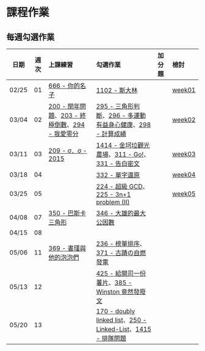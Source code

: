 # 課程作業

## 每週勾選作業

|  日期   |  週次  | 上課練習                                     | 勾選作業                                     | 加分題  | 檢討               |
| :---: | :--: | :--------------------------------------- | :--------------------------------------- | :--- | :--------------- |
| 02/25 |  01  | [666 - 你的名子][]                           | [1102 - 斯大林][]                           |      | [week01][week01] |
| 03/04 |  02  | [200 - 閏年問題][]、[203 - 終極倒數][]、[294 - 我愛零分][] | [295 - 三角形判斷][]、[296 - 多運動有益身心健康][]、[298 - 計算成績][] |      | [week02][week02] |
| 03/11 |  03  | [209 - σ．σ - 2015][]                     | [1414 - 金坷垃觀光農場][]、[311 - Go!][]、[331 - 告白密文][] |      | [week03][week03] |
| 03/18 |  04  |                                          | [332 - 單字還原][]                           |      | [week04][week04] |
| 03/25 |  05  |                                          | [224 - 超級 GCD][]、[225 - 3n+1 problem (II)][] |      | [week05][week05] |
| 04/08 |  07  | [350 - 巴斯卡三角形][] | [346 - 大雄的最大公因數][]                   |      |                  |
| 04/15 |  08  |                                          |                        |      |                 |
| 05/06 |  11  | [369 - 書瑾與他的泡泡們][] | [236 - 榜單排序][]、[371 - 古蹟の自燃發電][]  |      |              |
| 05/13 |  12  |  | [425 - 給開司一份薯片][]、[385 - Winston 竟然發廢文][]  |      |              |
| 05/20 |  13  |  | [170 - doubly linked list][]、[250 - Linked-List][]、[1415 - 排隊問題][] |      |                  |


[666 - 你的名子]: http://neoj.sprout.tw/problem/666/
[1102 - 斯大林]: http://neoj.sprout.tw/problem/1102/
[295 - 三角形判斷]: http://neoj.sprout.tw/problem/295/
[296 - 多運動有益身心健康]: http://neoj.sprout.tw/problem/296/
[298 - 計算成績]: http://neoj.sprout.tw/problem/298/
[200 - 閏年問題]: http://neoj.sprout.tw/problem/200/
[203 - 終極倒數]: http://neoj.sprout.tw/problem/203/
[294 - 我愛零分]: http://neoj.sprout.tw/problem/294/
[1414 - 金坷垃觀光農場]: http://neoj.sprout.tw/problem/1414/
[209 - σ．σ - 2015]: http://neoj.sprout.tw/problem/209/
[311 - Go!]: http://neoj.sprout.tw/problem/311/
[331 - 告白密文]: http://neoj.sprout.tw/problem/331/
[332 - 單字還原]: http://neoj.sprout.tw/problem/332/
[224 - 超級 GCD]: http://neoj.sprout.tw/problem/224/
[225 - 3n+1 problem (II)]: http://neoj.sprout.tw/problem/225/
[346 - 大雄的最大公因數]: http://neoj.sprout.tw/problem/346/
[350 - 巴斯卡三角形]: http://neoj.sprout.tw/problem/350/
[369 - 書瑾與他的泡泡們]:http://neoj.sprout.tw/problem/369/
[236 - 榜單排序]:http://neoj.sprout.tw/problem/236/
[371 - 古蹟の自燃發電]:http://neoj.sprout.tw/problem/371/
[385 - Winston 竟然發廢文]:http://neoj.sprout.tw/problem/385/
[425 - 給開司一份薯片]:http://neoj.sprout.tw/problem/425/
[170 - doubly linked list]:http://neoj.sprout.tw/problem/170/
[250 - Linked-List]:http://neoj.sprout.tw/problem/250/
[1415 - 排隊問題]:http://neoj.sprout.tw/problem/1415/

[week01]: https://drive.google.com/open?id=0B_Qu9g2Wq4PbWUxDV2ZIcWlFVzA
[week02]: https://drive.google.com/open?id=0B8Sm4iboInAZVkF5ZkprWkdBejA
[week03]: https://hackmd.io/p/S1tjitFil#/
[week04]: https://drive.google.com/open?id=0B_Qu9g2Wq4PbTUo5Zi01WUw4TG8
[week05]: https://drive.google.com/open?id=0B_Qu9g2Wq4PbMExWR3kxeTViVjQ
